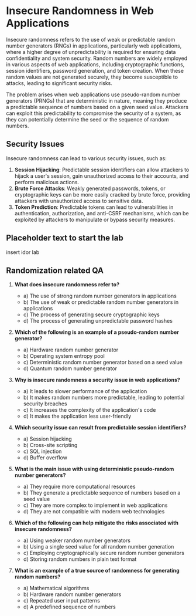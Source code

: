 # Insecure Randomness in Web Applications

Insecure randomness refers to the use of weak or predictable random number generators (RNGs) in applications, particularly web applications, where a higher degree of unpredictability is required for ensuring data confidentiality and system security. Random numbers are widely employed in various aspects of web applications, including cryptographic functions, session identifiers, password generation, and token creation. When these random values are not generated securely, they become susceptible to attacks, leading to significant security risks.

The problem arises when web applications use pseudo-random number generators (PRNGs) that are deterministic in nature, meaning they produce a predictable sequence of numbers based on a given seed value. Attackers can exploit this predictability to compromise the security of a system, as they can potentially determine the seed or the sequence of random numbers.

## Security Issues

Insecure randomness can lead to various security issues, such as:

1. **Session Hijacking**: Predictable session identifiers can allow attackers to hijack a user's session, gain unauthorized access to their accounts, and perform malicious actions.
2. **Brute Force Attacks**: Weakly generated passwords, tokens, or cryptographic keys can be more easily cracked by brute force, providing attackers with unauthorized access to sensitive data.
3. **Token Prediction**: Predictable tokens can lead to vulnerabilities in authentication, authorization, and anti-CSRF mechanisms, which can be exploited by attackers to manipulate or bypass security measures.

## Placeholder text to start the lab

insert idor lab

## Randomization related QA

1. **What does insecure randomness refer to?**
   - a) The use of strong random number generators in applications
   - b) The use of weak or predictable random number generators in applications
   - c) The process of generating secure cryptographic keys
   - d) The process of generating unpredictable password hashes

2. **Which of the following is an example of a pseudo-random number generator?**
   - a) Hardware random number generator
   - b) Operating system entropy pool
   - c) Deterministic random number generator based on a seed value
   - d) Quantum random number generator

3. **Why is insecure randomness a security issue in web applications?**
   - a) It leads to slower performance of the application
   - b) It makes random numbers more predictable, leading to potential security breaches
   - c) It increases the complexity of the application's code
   - d) It makes the application less user-friendly

4. **Which security issue can result from predictable session identifiers?**
   - a) Session hijacking
   - b) Cross-site scripting
   - c) SQL injection
   - d) Buffer overflow

5. **What is the main issue with using deterministic pseudo-random number generators?**
   - a) They require more computational resources
   - b) They generate a predictable sequence of numbers based on a seed value
   - c) They are more complex to implement in web applications
   - d) They are not compatible with modern web technologies

6. **Which of the following can help mitigate the risks associated with insecure randomness?**
   - a) Using weaker random number generators
   - b) Using a single seed value for all random number generation
   - c) Employing cryptographically secure random number generators
   - d) Storing random numbers in plain text format

7. **What is an example of a true source of randomness for generating random numbers?**
   - a) Mathematical algorithms
   - b) Hardware random number generators
   - c) Repeated user input patterns
   - d) A predefined sequence of numbers
